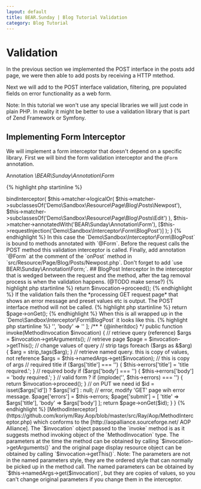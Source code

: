 ```yaml
---
layout: default
title: BEAR.Sunday | Blog Tutorial Validation
category: Blog Tutorial
---
```


# Validation

In the previous section we implemented the POST interface in the posts add page, we were then able to add posts by receiving a HTTP mtethod.

Next we will add to the POST interface validation, filtering, pre populated fields on error functionality as a web form.

Note: In this tutorial we won't use any special libraries we will just code in plain PHP. In reality it might be better to use a validation library that is part of Zend Framework or Symfony.

## Implementing Form Interceptor

We will implement a form interceptor that doesn't depend on a specific library. First we will bind the form validation interceptor and the `@Form` annotation.

Annotation *\BEAR\Sunday\Annotation\Form*

{% highlight php startinline %}
<?php
namespace BEAR\Sunday\Annotation;

/**
 * Form
 *
 * @Annotation
 * @Target({"METHOD"})
 */
final class Form implements AnnotationInterface
{
}
{% endhighlight %}

Interceptor binding *src/Module/App/Aspect.php*

{% highlight php startinline %}
    /**
     * @Form - Plain form
     */
    private function installNewBlogPost()
    {
        $this->bindInterceptor(
            $this->matcher->logicalOr(
                $this->matcher->subclassesOf('Demo\Sandbox\Resource\Page\Blog\Posts\Newpost'),
                $this->matcher->subclassesOf('Demo\Sandbox\Resource\Page\Blog\Posts\Edit')
            ),
            $this->matcher->annotatedWith('BEAR\Sunday\Annotation\Form'),
            [$this->requestInjection('Demo\Sandbox\Interceptor\Form\BlogPost')]
        );
    }
{% endhighlight %}

In this case the `Demo\Sandbox\Interceptor\Form\BlogPost` is bound to methods annotated with `@Form`. Before the request calls the POST method this validation interceptor is called.

Finally, add annotation `@Form` at the comment of the `onPost` method in `src/Resource/Page/Blog/Posts/Newpost.php`. Don't forget to add `use BEAR\Sunday\Annotation\Form;`.

## BlogPost Interceptor

In the interceptor that is wedged between the request and the method, after the tag removal process is when the validation happens. (@TODO make sense?)

{% highlight php startinline %}
return $invocation->proceed();
{% endhighlight %}

If the validation fails then the *processing GET request page* that shows an error message and preset values etc is output. The POST interface method will not be called.

{% highlight php startinline %}
return $page->onGet();
{% endhighlight %}

When this is all wrapped up in the `Demo\Sandbox\Interceptor\Form\BlogPost` it looks like this.

{% highlight php startinline %}
<?php

namespace Demo\Sandbox\Interceptor\Form;

use BEAR\Sunday\Inject\NamedArgsInject;
use Ray\Aop\MethodInterceptor;
use Ray\Aop\MethodInvocation;

/**
 * Post form
 */
class BlogPost implements MethodInterceptor
{
    use NamedArgsInject;

    /**
     * Error
     *
     * @var array
     */
    private $errors = [
        'title' => '',
        'body' => ''
    ];

    /**
     * {@inheritdoc}
     */
    public function invoke(MethodInvocation $invocation)
    {
        // retrieve query (reference)
        $args = $invocation->getArguments();
        // retrieve page
        $page = $invocation->getThis();

        // change values of query
        // strip tags
        foreach ($args as &$arg) {
            $arg = strip_tags($arg);
        }

        // retrieve named query. this is copy of values, not reference
        $args = $this->namedArgs->get($invocation); // this is copy of args

        // required title
        if ($args['title'] === '') {
            $this->errors['title'] = 'title required.';
        }

        // required body
        if ($args['body'] === '') {
            $this->errors['body'] = 'body required.';
        }

        // valid form ?
        if (implode('', $this->errors) === '') {
            return $invocation->proceed();
        }

        // on PUT we need id
        $id = isset($args['id']) ? $args['id'] : null;
        
        // error, modify 'GET' page wih error message.
        $page['errors'] = $this->errors;
        $page['submit'] = [
            'title' => $args['title'],
            'body' => $args['body']
        ];

        return $page->onGet($id);
    }
}

{% endhighlight %}

[MethodInterceptor](https://github.com/koriym/Ray.Aop/blob/master/src/Ray/Aop/MethodInterceptor.php) which conforms to the [http://aopalliance.sourceforge.net/ AOP Alliance]. The `$invocation` object passed to the `invoke` method is as it suggests method invoking object of the `MethodInvocation` type.

The parameters at the time the method can be obtained by calling `$invocation->getArguments()` and  
the original page display resource object can be obtained by calling `$invocation->getThis()`.

Note: The parameters are not in the named parameters style, they are the ordered style that can normally be picked up in the method call.

The named parameters can be obtained by `$this->namedArgs->get($invocation)`, but they are copies of values, so you can't change original parameters if you change them in the interceptor.

